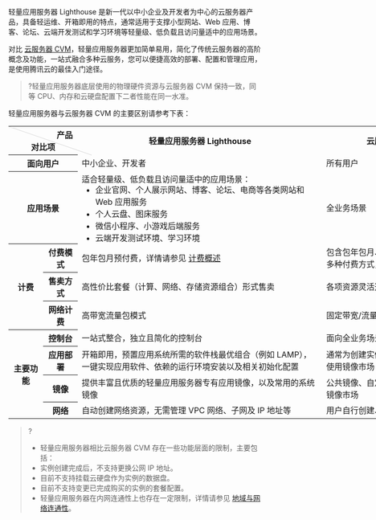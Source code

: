 轻量应用服务器 Lighthouse 是新一代以中小企业及开发者为中心的云服务器产品，具备轻运维、开箱即用的特点，通常适用于支撑小型网站、Web 应用、博客、论坛、云端开发测试和学习环境等轻量级、低负载且访问量适中的应用场景。

对比 [云服务器 CVM](https://cloud.tencent.com/document/product/213/495)，轻量应用服务器更加简单易用，简化了传统云服务器的高阶概念及功能，一站式融合多种云服务，您可以便捷高效的部署、配置和管理应用，是使用腾讯云的最佳入门途径。
>?轻量应用服务器底层使用的物理硬件资源与云服务器 CVM 保持一致，同等 CPU、内存和云硬盘配置下二者性能在同一水准。
>

轻量应用服务器与云服务器 CVM 的主要区别请参考下表：
<table style="width:908px;">
<tr>
<th style="width:95px;height:45px;position:relative;font-weight:700;" valign="top" colspan="2"><div style="position:absolute;width:1px;height: 175px;top:0;left:0;background-color: #d9d9d9;transform: rotate(-71deg);transform-origin:top;"></div>&nbsp;&nbsp;&nbsp;&nbsp;&nbsp;&nbsp;&nbsp;&nbsp;&nbsp;&nbsp;&nbsp;&nbsp;&nbsp;&nbsp;&nbsp;&nbsp;&nbsp;&nbsp;&nbsp;&nbsp;产品<br>对比项</th>
<th style="font-weight:700;">轻量应用服务器 Lighthouse</th>
<th style="font-weight:700;">云服务器 CVM</th>
</tr>
<tr>
<th style="font-weight:700;" colspan=2>面向用户</th>
<td>中小企业、开发者</td>
<td>所有用户</td>
</tr>
<tr>
<th style="font-weight:700;" colspan=2>应用场景</th>
<td>
适合轻量级、低负载且访问量适中的应用场景：
<ul style="margin:-3px 0px">
<li>企业官网、个人展示网站、博客、论坛、电商等各类网站和 Web 应用服务</li>
<li>个人云盘、图床服务</li>
<li>微信小程序、小游戏后端服务</li>
<li>云端开发测试环境、学习环境</li>
</ul>
</td>
<td>全业务场景</td>
</tr>
<tr>
<th style="font-weight:700;" rowspan=3>计费</th>
<th style="font-weight:700;">付费模式</th>
<td>包年包月预付费，详情请参见 <a href="https://cloud.tencent.com/document/product/1207/44368">计费概述</a></td>
<td>包含包年包月、按量付费、竞价实例多种付费方式，详情请参见 <a href="https://cloud.tencent.com/document/product/213/2180">计费模式</a> </td>
</tr>
<tr>
<th style="font-weight:700;">售卖方式</th>
<td>高性价比套餐（计算、网络、存储资源组合）形式售卖</td>
<td>各项资源灵活选配，独立叠加计费 </td>
</tr>
<tr>
<th style="font-weight:700;">网络计费</th>
<td>高带宽流量包模式</td>
<td>固定带宽/流量用量</td>
</tr>
<tr>
<th style="font-weight:700;" rowspan=4>主要功能</th>
<th style="font-weight:700;">控制台</th>
<td>一站式整合，独立且简化的控制台 </td>
<td>面向全业务场景的控制台</td>
</tr>
<tr>
<th style="font-weight:700;">应用部署</th>
<td>开箱即用，预置应用系统所需的软件栈最优组合（例如 LAMP），一键实现应用软件、依赖的运行环境安装以及相关初始化配置</td>
<td>通常为创建实例后自行部署应用，或使用镜像市场</td>
</tr>
<tr>
<th style="font-weight:700;">镜像</th>
<td>提供丰富且优质的轻量应用服务器专有应用镜像，以及常用的系统镜像 </td>
<td>公共镜像、自定义镜像、共享镜像、镜像市场 </td>
</tr>
<tr>
<th style="font-weight:700;">网络</th>
<td>自动创建网络资源，无需管理 VPC 网络、子网及 IP 地址等 </td>
<td>用户自行创建、配置、管理网络 </td>
</tr>
</table>

>?
>- 轻量应用服务器相比云服务器 CVM 存在一些功能层面的限制，主要包括：
>  - 实例创建完成后，不支持更换公网 IP 地址。
>  - 目前不支持挂载云硬盘作为实例的数据盘。
>  - 目前不支持变更已完成购买的实例的套餐配置。
>- 轻量应用服务器在内网连通性上也存在一定限制，详情请参见 [地域与网络连通性](https://cloud.tencent.com/document/product/1207/50103)。
>
